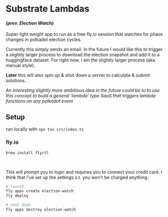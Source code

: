 # Substrate Lambdas
#### *(prev. Election Watch)*

Super light weight app to run as a free fly.io session that watches for phase changes in polkadot election cycles.

Currently this simply sends an email. In the future I would like this to trigger a slightly larger process to download the election snapshot and add it to a huggingface dataset. For right now, I am the slightly larger process (aka manual style).

**Later** this will also spin up & shut down a server to calculate & submit solutions.

_An interesting slightly more ambitious idea in the future could be to to use this concept to build a general 'lambda' type SaaS that triggers lambda functions on any polkadot event_

## Setup
run locally with `npx tsx src/index.ts`

### **fly.io**
```
brew install flyctl
```

<br>

This will prompt you to login and requires you to connect your credit card. _I think_ that I've set up the settings s.t. you won't be charged anything.

```bash
# launch
fly apps create election-watch
fly deploy

# shut down
fly apps destroy election-watch
```
